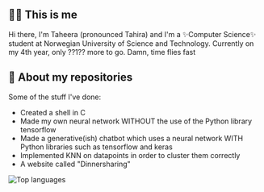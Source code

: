 ## 🙋🏽 This is me
Hi there, I'm Taheera (pronounced Tahira) and I'm a ✨Computer Science✨ student at Norwegian University of Science and Technology. Currently on my 4th year, only ??1?? more to go. Damn, time flies fast



## 🌝 About my repositories
Some of the stuff I've done:
- Created a shell in C
- Made my own neural network WITHOUT the use of the Python library tensorflow 
- Made a generative(ish) chatbot which uses a neural network WITH Python libraries such as tensorflow and keras
- Implemented KNN on datapoints in order to cluster them correctly
- A website called "Dinnersharing"

![Top languages](https://github-readme-stats.vercel.app/api/top-langs/?username=taheeraahmed)
